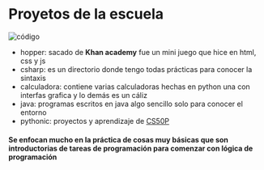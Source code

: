 # Proyetos de la escuela 
![código](https://th.bing.com/th/id/R.20411b6a406b96a0e2f3223f8e6b0aa8?rik=9p6tD8gjg9M2JQ&pid=ImgRaw&r=0)

- hopper: sacado de __Khan academy__ fue un mini juego que hice en html, css y js
- csharp: es un directorio donde tengo todas prácticas para conocer la sintaxis
- calculadora: contiene varias calculadoras hechas en python una con interfas grafica y lo demás es un cáliz
- java: programas escritos en java algo sencillo solo para conocer el entorno
- pythonic: proyectos y aprendizaje de [CS50P](https://youtube.com/playlist?list=PLhQjrBD2T3817j24-GogXmWqO5Q5vYy0V&si=6LhFS9GU2p6qklvU)

#### Se enfocan mucho en la práctica de cosas muy básicas que son introductorias de tareas de programación para comenzar con lógica de programación 





